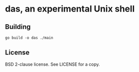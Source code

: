 das, an experimental Unix shell
===============================

Building
--------

`go build -o das ./main`

License
-------

BSD 2-clause license.  See LICENSE for a copy.
